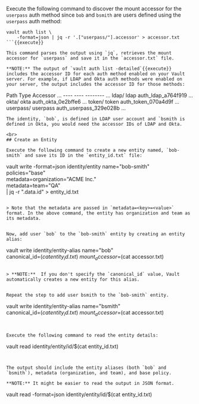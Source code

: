 Execute the following command to discover the mount accessor for the `userpass` auth method since `bob` and `bsmith` are users defined using the `userpass` auth method:

```
vault auth list \
    -format=json | jq -r '.["userpass/"].accessor' > accessor.txt
```{{execute}}

This command parses the output using `jq`, retrieves the mount accessor for `userpass` and save it in the `accessor.txt` file.

**NOTE:** The output of `vault auth list -detailed`{{execute}} includes the accessor ID for each auth method enabled on your Vault server. For example, if LDAP and Okta auth methods were enabled on your server, the output includes the accessor ID for those methods:

```
Path         Type        Accessor                  ...
----         ----        --------                  ...
ldap/        ldap        auth_ldap_a764f919        ...
okta/        okta        auth_okta_0e2bffe6        ...
token/       token       auth_token_070a4d9f       ...
userpass/    userpass    auth_userpass_329e028b    ...
```
The identity, `bob`, is defined in LDAP user account and `bsmith is defined in Okta, you would need the accessor IDs of LDAP and Okta. 

<br>
## Create an Entity

Execute the following command to create a new entity named, `bob-smith` and save its ID in the `entity_id.txt` file:

```
vault write -format=json identity/entity name="bob-smith" \
     policies="base" \
     metadata=organization="ACME Inc." \
     metadata=team="QA" \
     | jq -r ".data.id" > entity_id.txt
```{{execute}}

> Note that the metadata are passed in `metadata=<key>=<value>` format. In the above command, the entity has organization and team as its metadata.


Now, add user `bob` to the `bob-smith` entity by creating an entity alias:

```
vault write identity/entity-alias name="bob" \
     canonical_id=$(cat entity_id.txt) \
     mount_accessor=$(cat accessor.txt)
```{{execute}}

> **NOTE:**  If you don't specify the `canonical_id` value, Vault automatically creates a new entity for this alias.  


Repeat the step to add user bsmith to the `bob-smith` entity.

```
vault write identity/entity-alias name="bsmith" \
     canonical_id=$(cat entity_id.txt) \
     mount_accessor=$(cat accessor.txt)
```{{execute}}


Execute the following command to read the entity details:

```
vault read identity/entity/id/$(cat entity_id.txt)
```{{execute}}


The output should include the entity aliases (both `bob` and `bsmith`), metadata (organization, and team), and base policy.

**NOTE:** It might be easier to read the output in JSON format.

```
vault read -format=json identity/entity/id/$(cat entity_id.txt)
```{{execute}}
